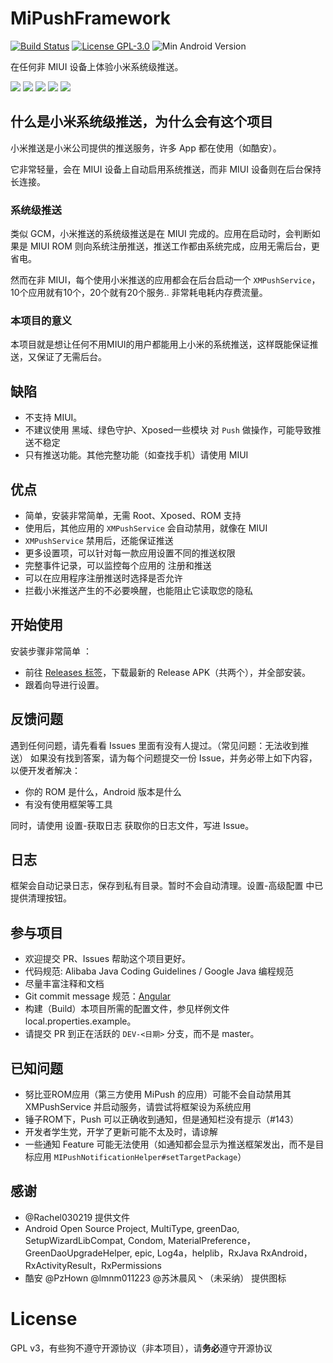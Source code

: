 # MiPushFramework

[![Build Status](https://travis-ci.org/Trumeet/MiPushFramework.svg?branch=master)](https://travis-ci.org/Trumeet/MiPushFramework)
[![License GPL-3.0](https://img.shields.io/badge/license-GPLv3.0-blue.svg)](https://github.com/Trumeet/MiPushFramework/blob/master/LICENSE)
![Min Android Version](https://img.shields.io/badge/android-lollipop-%23860597.svg)

在任何非 MIUI 设备上体验小米系统级推送。

![](https://raw.githubusercontent.com/Trumeet/MiPushFramework/master/art/tab_events.jpg)
![](https://raw.githubusercontent.com/Trumeet/MiPushFramework/master/art/tab_permissions.jpg)
![](https://raw.githubusercontent.com/Trumeet/MiPushFramework/master/art/ask.jpg)
![](https://raw.githubusercontent.com/Trumeet/MiPushFramework/master/art/tab_settings.jpg)
![](https://raw.githubusercontent.com/Trumeet/MiPushFramework/master/art/tab_apps.jpg)

## 什么是小米系统级推送，为什么会有这个项目

小米推送是小米公司提供的推送服务，许多 App 都在使用（如酷安）。

它非常轻量，会在 MIUI 设备上自动启用系统推送，而非 MIUI 设备则在后台保持长连接。



### 系统级推送

类似 GCM，小米推送的系统级推送是在 MIUI 完成的。应用在启动时，会判断如果是 MIUI ROM 则向系统注册推送，推送工作都由系统完成，应用无需后台，更省电。

然而在非 MIUI，每个使用小米推送的应用都会在后台启动一个 `XMPushService`， 10个应用就有10个，20个就有20个服务.. 非常耗电耗内存费流量。



### 本项目的意义

本项目就是想让任何不用MIUI的用户都能用上小米的系统推送，这样既能保证推送，又保证了无需后台。


## 缺陷

* 不支持 MIUI。
* 不建议使用 黑域、绿色守护、Xposed一些模块 对 `Push` 做操作，可能导致推送不稳定
* 只有推送功能。其他完整功能（如查找手机）请使用 MIUI



## 优点

* 简单，安装非常简单，无需 Root、Xposed、ROM 支持
* 使用后，其他应用的 `XMPushService` 会自动禁用，就像在 MIUI
* `XMPushService` 禁用后，还能保证推送
* 更多设置项，可以针对每一款应用设置不同的推送权限
* 完整事件记录，可以监控每个应用的 注册和推送
* 可以在应用程序注册推送时选择是否允许
* 拦截小米推送产生的不必要唤醒，也能阻止它读取您的隐私



## 开始使用

安装步骤非常简单 ：

* 前往 [Releases 标签](https://github.com/Trumeet/MiPushFramework/releases)，下载最新的 Release APK（共两个），并全部安装。
* 跟着向导进行设置。


## 反馈问题

遇到任何问题，请先看看 Issues 里面有没有人提过。（常见问题：无法收到推送）
如果没有找到答案，请为每个问题提交一份 Issue，并务必带上如下内容，以便开发者解决：

* 你的 ROM 是什么，Android 版本是什么
* 有没有使用框架等工具

同时，请使用 设置-获取日志 获取你的日志文件，写进 Issue。

## 日志

框架会自动记录日志，保存到私有目录。暂时不会自动清理。设置-高级配置 中已提供清理按钮。



## 参与项目

* 欢迎提交 PR、Issues 帮助这个项目更好。
* 代码规范: Alibaba Java Coding Guidelines / Google Java 编程规范
* 尽量丰富注释和文档
* Git commit message 规范：[Angular](https://github.com/angular/angular.js/blob/master/DEVELOPERS.md#-git-commit-guidelines)
* 构建（Build）本项目所需的配置文件，参见样例文件 local.properties.example。
* 请提交 PR 到正在活跃的 `DEV-<日期>` 分支，而不是 master。

## 已知问题

* 努比亚ROM应用（第三方使用 MiPush 的应用）可能不会自动禁用其 XMPushService 并启动服务，请尝试将框架设为系统应用
* 锤子ROM下，Push 可以正确收到通知，但是通知栏没有提示（#143）
* 开发者学生党，开学了更新可能不太及时，请谅解
* 一些通知 Feature 可能无法使用（如通知都会显示为推送框架发出，而不是目标应用 `MIPushNotificationHelper#setTargetPackage`）

## 感谢

* @Rachel030219 提供文件
* Android Open Source Project, MultiType, greenDao, SetupWizardLibCompat, Condom, MaterialPreference，GreenDaoUpgradeHelper, epic, Log4a，helplib，RxJava RxAndroid，RxActivityResult，RxPermissions
* 酷安 @PzHown @lmnm011223 @苏沐晨风丶（未采纳） 提供图标

# License

GPL v3，有些狗不遵守开源协议（非本项目），请**务必**遵守开源协议
